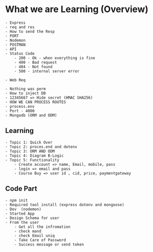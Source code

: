 # What we are Learning (Overview)
    - Express
    - req and res
    - How to send the Resp
    - PORT 
    - Nodemon
    - POSTMAN
    - API
    - Status Code 
        - 200 - Ok - when everything is fine
        - 400 - Bad request
        - 404 - Not found
        - 500 - internal server error

    - Web Req

    - Nothing was perm
    - How to inject DB
    - 12345667 => Hide secret (HMAC SHA256)
    - HOW WE CAN PROCESS ROUTES
    - process.env
    - Port - 4000
    - Mongodb (ORM and ODM)

## Learning

    - Topic 1: Quick Over
    - Topic 2: proces.end and dotenv
    - Topic 3: ORM AND ODM 
    - Topic 4: Diagram B-Logic 
    - Topic 5: Functionality
        - Create account => name, Email, mobile, pass
        - login => email and pass
        - Course Buy => user id , cid, price, paymentgateway

## Code Part

    - npm init
    - Required tool install (express dotenv and mongoose)
    - Dev  (nodemon)
    - Started App
    - Design Schema for user
    - From the user
        - Get all the infromation 
        - check mand
        - check Email uniq
        - Take Care of Password
        - Success message or send token 



